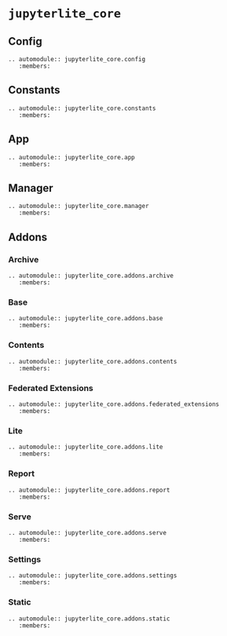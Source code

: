 # `jupyterlite_core`

## Config

```{eval-rst}
.. automodule:: jupyterlite_core.config
   :members:
```

## Constants

```{eval-rst}
.. automodule:: jupyterlite_core.constants
   :members:
```

## App

```{eval-rst}
.. automodule:: jupyterlite_core.app
   :members:
```

## Manager

```{eval-rst}
.. automodule:: jupyterlite_core.manager
   :members:
```

## Addons

### Archive

```{eval-rst}
.. automodule:: jupyterlite_core.addons.archive
   :members:
```

### Base

```{eval-rst}
.. automodule:: jupyterlite_core.addons.base
   :members:
```

### Contents

```{eval-rst}
.. automodule:: jupyterlite_core.addons.contents
   :members:
```

### Federated Extensions

```{eval-rst}
.. automodule:: jupyterlite_core.addons.federated_extensions
   :members:
```

### Lite

```{eval-rst}
.. automodule:: jupyterlite_core.addons.lite
   :members:
```

### Report

```{eval-rst}
.. automodule:: jupyterlite_core.addons.report
   :members:
```

### Serve

```{eval-rst}
.. automodule:: jupyterlite_core.addons.serve
   :members:
```

### Settings

```{eval-rst}
.. automodule:: jupyterlite_core.addons.settings
   :members:
```

### Static

```{eval-rst}
.. automodule:: jupyterlite_core.addons.static
   :members:
```
